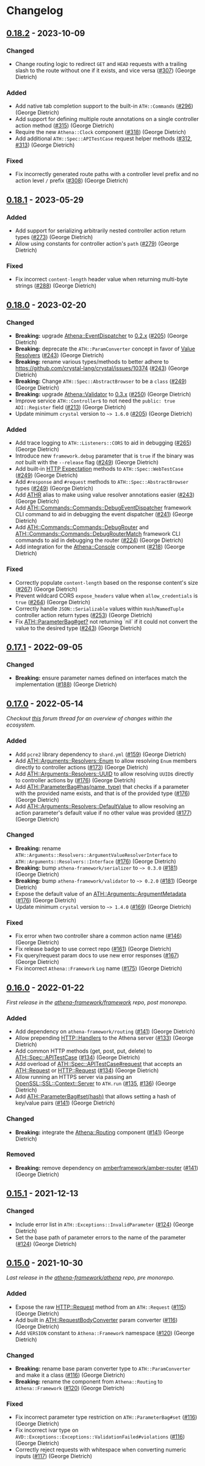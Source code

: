 # Changelog

## [0.18.2] - 2023-10-09

### Changed

- Change routing logic to redirect `GET` and `HEAD` requests with a trailing slash to the route without one if it exists, and vice versa ([#307](https://github.com/athena-framework/athena/pull/307)) (George Dietrich)

### Added

- Add native tab completion support to the built-in `ATH::Commands` ([#296](https://github.com/athena-framework/athena/pull/296)) (George Dietrich)
- Add support for defining multiple route annotations on a single controller action method ([#315](https://github.com/athena-framework/athena/pull/315)) (George Dietrich)
- Require the new `Athena::Clock` component ([#318](https://github.com/athena-framework/athena/pull/318)) (George Dietrich)
- Add additional `ATH::Spec::APITestCase` request helper methods ([#312](https://github.com/athena-framework/athena/pull/312), [#313](https://github.com/athena-framework/athena/pull/313)) (George Dietrich)

### Fixed

- Fix incorrectly generated route paths with a controller level prefix and no action level `/` prefix ([#308](https://github.com/athena-framework/athena/pull/308)) (George Dietrich)

## [0.18.1] - 2023-05-29

### Added

- Add support for serializing arbitrarily nested controller action return types ([#273](https://github.com/athena-framework/athena/pull/273)) (George Dietrich)
- Allow using constants for controller action's `path` ([#279](https://github.com/athena-framework/athena/pull/279)) (George Dietrich)

### Fixed

- Fix incorrect `content-length` header value when returning multi-byte strings ([#288](https://github.com/athena-framework/athena/pull/288)) (George Dietrich)

## [0.18.0] - 2023-02-20

### Changed

- **Breaking:** upgrade [Athena::EventDispatcher](https://athenaframework.org/EventDispatcher/) to [0.2.x](https://github.com/athena-framework/event-dispatcher/blob/master/CHANGELOG.md#020---2023-01-07) ([#205](https://github.com/athena-framework/athena/pull/205)) (George Dietrich)
- **Breaking:** deprecate the `ATH::ParamConverter` concept in favor of [Value Resolvers](https://athenaframework.org/Framework/Controller/ValueResolvers/Interface) ([#243](https://github.com/athena-framework/athena/pull/243)) (George Dietrich)
- **Breaking:** rename various types/methods to better adhere to https://github.com/crystal-lang/crystal/issues/10374 ([#243](https://github.com/athena-framework/athena/pull/243)) (George Dietrich)
- **Breaking:** Change `ATH::Spec::AbstractBrowser` to be a `class` ([#249](https://github.com/athena-framework/athena/pull/249)) (George Dietrich)
- **Breaking:** upgrade [Athena::Validator](https://athenaframework.org/Validator/) to [0.3.x](https://github.com/athena-framework/validator/blob/master/CHANGELOG.md#030---2023-01-07) ([#250](https://github.com/athena-framework/athena/pull/250)) (George Dietrich)
- Improve service `ATH::Controller`s to not need the `public: true` `ADI::Register` field ([#213](https://github.com/athena-framework/athena/pull/213)) (George Dietrich)
- Update minimum `crystal` version to `~> 1.6.0` ([#205](https://github.com/athena-framework/athena/pull/205)) (George Dietrich)

### Added

- Add trace logging to `ATH::Listeners::CORS` to aid in debugging ([#265](https://github.com/athena-framework/athena/pull/265)) (George Dietrich)
- Introduce new `framework.debug` parameter that is `true` if the binary was _not_ built with the `--release` flag ([#249](https://github.com/athena-framework/athena/pull/249)) (George Dietrich)
- Add built-in [HTTP Expectation](https://athenaframework.org/Framework/Spec/Expectations/HTTP) methods to `ATH::Spec::WebTestCase` ([#249](https://github.com/athena-framework/athena/pull/249)) (George Dietrich)
- Add `#response` and `#request` methods to `ATH::Spec::AbstractBrowser` types ([#249](https://github.com/athena-framework/athena/pull/249)) (George Dietrich)
- Add [ATHR](https://athenaframework.org/Framework/aliases/#ATHR) alias to make using value resolver annotations easier ([#243](https://github.com/athena-framework/athena/pull/243)) (George Dietrich)
- Add [ATH::Commands::Commands::DebugEventDispatcher](https://athenaframework.org/Framework/Commands/DebugEventDispatcher) framework CLI command to aid in debugging the event dispatcher ([#241](https://github.com/athena-framework/athena/pull/241)) (George Dietrich)
- Add [ATH::Commands::Commands::DebugRouter](https://athenaframework.org/Framework/Commands/DebugRouter) and [ATH::Commands::Commands::DebugRouterMatch](https://athenaframework.org/Framework/Commands/DebugRouterMatch) framework CLI commands to aid in debugging the router ([#224](https://github.com/athena-framework/athena/pull/224)) (George Dietrich)
- Add integration for the [Athena::Console](https://athenaframework.org/Console/) component ([#218](https://github.com/athena-framework/athena/pull/218)) (George Dietrich)

### Fixed

- Correctly populate `content-length` based on the response content's size ([#267](https://github.com/athena-framework/athena/pull/267)) (George Dietrich)
- Prevent wildcard CORS `expose_headers` value when `allow_credentials` is `true` ([#264](https://github.com/athena-framework/athena/pull/264)) (George Dietrich)
- Correctly handle `JSON::Serializable` values within `Hash`/`NamedTuple` controller action return types ([#253](https://github.com/athena-framework/athena/pull/253)) (George Dietrich)
- Fix [ATH::ParameterBag#get?](https://athenaframework.org/Framework/ParameterBag/#Athena::Framework::ParameterBag#get?(name,_type)) not returning `nil` if it could not convert the value to the desired type ([#243](https://github.com/athena-framework/athena/pull/243)) (George Dietrich)

## [0.17.1] - 2022-09-05

### Changed

- **Breaking:** ensure parameter names defined on interfaces match the implementation ([#188](https://github.com/athena-framework/athena/pull/188)) (George Dietrich)

## [0.17.0] - 2022-05-14

_Checkout [this](https://forum.crystal-lang.org/t/athena-0-17-0/4624) forum thread for an overview of changes within the ecosystem._

### Added

- Add `pcre2` library dependency to `shard.yml` ([#159](https://github.com/athena-framework/athena/pull/159)) (George Dietrich)
- Add [ATH::Arguments::Resolvers::Enum](https://athenaframework.org/Framework/Arguments/Resolvers/Enum/) to allow resolving `Enum` members directly to controller actions ([#173](https://github.com/athena-framework/athena/pull/173)) (George Dietrich)
- Add [ATH::Arguments::Resolvers::UUID](https://athenaframework.org/Framework/Arguments/Resolvers/UUID/) to allow resolving `UUID`s directly to controller actions by ([#176](https://github.com/athena-framework/athena/pull/176)) (George Dietrich)
- Add [ATH::ParameterBag#has(name, type)](https://athenaframework.org/Framework/ParameterBag/#Athena::Framework::ParameterBag#has?(name,type)) that checks if a parameter with the provided name exists, and that is of the provided type ([#176](https://github.com/athena-framework/athena/pull/176)) (George Dietrich)
- Add [ATH::Arguments::Resolvers::DefaultValue](https://athenaframework.org/Framework/Arguments/Resolvers/DefaultValue/) to allow resolving an action parameter's default value if no other value was provided ([#177](https://github.com/athena-framework/athena/pull/177)) (George Dietrich)

### Changed

- **Breaking:** rename `ATH::Arguments::Resolvers::ArgumentValueResolverInterface` to `ATH::Arguments::Resolvers::Interface` ([#176](https://github.com/athena-framework/athena/pull/176)) (George Dietrich)
- **Breaking:** bump `athena-framework/serializer` to `~> 0.3.0` ([#181](https://github.com/athena-framework/athena/pull/181)) (George Dietrich)
- **Breaking:** bump `athena-framework/validator` to `~> 0.2.0` ([#181](https://github.com/athena-framework/athena/pull/181)) (George Dietrich)
- Expose the default value of an [ATH::Arguments::ArgumentMetadata](https://athenaframework.org/Framework/Arguments/ArgumentMetadata/) ([#176](https://github.com/athena-framework/athena/pull/176)) (George Dietrich)
- Update minimum `crystal` version to `~> 1.4.0` ([#169](https://github.com/athena-framework/athena/pull/169)) (George Dietrich)

### Fixed

- Fix error when two controller share a common action name ([#146](https://github.com/athena-framework/athena/pull/146)) (George Dietrich)
- Fix release badge to use correct repo ([#161](https://github.com/athena-framework/athena/pull/161)) (George Dietrich)
- Fix query/request param docs to use new error responses ([#167](https://github.com/athena-framework/athena/pull/167)) (George Dietrich)
- Fix incorrect `Athena::Framework` `Log` name ([#175](https://github.com/athena-framework/athena/pull/175)) (George Dietrich)

## [0.16.0] - 2022-01-22

_First release in the [athena-framework/framework](https://github.com/athena-framework/framework) repo, post monorepo._

### Added

- Add dependency on `athena-framework/routing` ([#141](https://github.com/athena-framework/athena/pull/141)) (George Dietrich)
- Allow prepending [HTTP::Handlers](https://crystal-lang.org/api/HTTP/Handler.html) to the Athena server ([#133](https://github.com/athena-framework/athena/pull/133)) (George Dietrich)
- Add common HTTP methods (get, post, put, delete) to [ATH::Spec::APITestCase](https://athenaframework.org//Framework/Spec/APITestCase/#Athena::Framework::Spec::APITestCase-methods) ([#134](https://github.com/athena-framework/athena/pull/134)) (George Dietrich)
- Add overload of [ATH::Spec::APITestCase#request](https://athenaframework.org/Framework/Spec/APITestCase/#Athena::Framework::Spec::APITestCase#request(method,path,body,headers)) that accepts an [ATH::Request](https://athenaframework.org/Framework/Request/) or [HTTP::Request](https://crystal-lang.org/api/HTTP/Request.html) ([#134](https://github.com/athena-framework/athena/pull/134)) (George Dietrich)
- Allow running an HTTPS server via passing an [OpenSSL::SSL::Context::Server](https://crystal-lang.org/api/OpenSSL/SSL/Context/Server.html) to `ATH.run` ([#135](https://github.com/athena-framework/athena/pull/135), [#136](https://github.com/athena-framework/athena/pull/136)) (George Dietrich)
- Add [ATH::ParameterBag#set(hash)](https://athenaframework.org/Framework/ParameterBag/#Athena::Framework::ParameterBag#set(name,value,type)) that allows setting a hash of key/value pairs ([#141](https://github.com/athena-framework/athena/pull/141)) (George Dietrich)

### Changed

- **Breaking:** integrate the [Athena::Routing](https://athenaframework.org/Routing/) component ([#141](https://github.com/athena-framework/athena/pull/141)) (George Dietrich)

### Removed

- **Breaking:** remove dependency on [amberframework/amber-router](https://github.com/amberframework/amber-router) ([#141](https://github.com/athena-framework/athena/pull/141)) (George Dietrich)

## [0.15.1] - 2021-12-13

### Changed

- Include error list in `ATH::Exceptions::InvalidParameter` ([#124](https://github.com/athena-framework/athena/pull/124)) (George Dietrich)
- Set the base path of parameter errors to the name of the parameter ([#124](https://github.com/athena-framework/athena/pull/124)) (George Dietrich)

## [0.15.0] - 2021-10-30

_Last release in the [athena-framework/athena](https://github.com/athena-framework/athena) repo, pre monorepo._

### Added

- Expose the raw [HTTP::Request](https://crystal-lang.org/api/HTTP/Request.html) method from an `ATH::Request` ([#115](https://github.com/athena-framework/athena/pull/115)) (George Dietrich)
- Add built in [ATH::RequestBodyConverter](https://athenaframework.org/Framework/RequestBodyConverter) param converter ([#116](https://github.com/athena-framework/athena/pull/116)) (George Dietrich)
- Add `VERSION` constant to `Athena::Framework` namespace ([#120](https://github.com/athena-framework/athena/pull/120)) (George Dietrich)

### Changed

- **Breaking:** rename base param converter type to `ATH::ParamConverter` and make it a class ([#116](https://github.com/athena-framework/athena/pull/116)) (George Dietrich)
- **Breaking:** rename the component from `Athena::Routing` to `Athena::Framework` ([#120](https://github.com/athena-framework/athena/pull/120)) (George Dietrich)

### Fixed

- Fix incorrect parameter type restriction on `ATH::ParameterBag#set` ([#116](https://github.com/athena-framework/athena/pull/116)) (George Dietrich)
- Fix incorrect ivar type on `AVD::Exceptions::Exceptions::ValidationFailed#violations` ([#116](https://github.com/athena-framework/athena/pull/116)) (George Dietrich)
- Correctly reject requests with whitespace when converting numeric inputs ([#117](https://github.com/athena-framework/athena/pull/117)) (George Dietrich)

[0.18.2]: https://github.com/athena-framework/athena/releases/tag/v0.18.2
[0.18.1]: https://github.com/athena-framework/athena/releases/tag/v0.18.1
[0.18.0]: https://github.com/athena-framework/athena/releases/tag/v0.18.0
[0.17.1]: https://github.com/athena-framework/athena/releases/tag/v0.17.1
[0.17.0]: https://github.com/athena-framework/athena/releases/tag/v0.17.0
[0.16.0]: https://github.com/athena-framework/athena/releases/tag/v0.16.0
[0.15.1]: https://github.com/athena-framework/athena/releases/tag/v0.15.1
[0.15.0]: https://github.com/athena-framework/athena/releases/tag/v0.15.0
